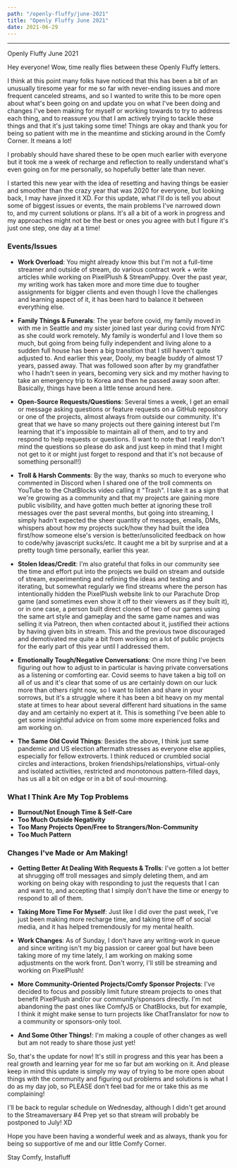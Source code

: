 ```yaml
---
path: "/openly-fluffy/june-2021"
title: "Openly Fluffy June 2021"
date: 2021-06-29
---
```


--------------------------

Openly Fluffy June 2021

Hey everyone! Wow, time really flies between these Openly Fluffy letters.

I think at this point many folks have noticed that this has been a bit of an unusually tiresome year for me so far with never-ending issues and more frequent canceled streams, and so I wanted to write this to be more open about what's been going on and update you on what I've been doing and changes I've been making for myself or working towards to try to address each thing, and to reassure you that I am actively trying to tackle these things and that it's just taking some time! Things are okay and thank you for being so patient with me in the meantime and sticking around in the Comfy Corner. It means a lot!

I probably should have shared these to be open much earlier with everyone but it took me a week of recharge and reflection to really understand what's even going on for me personally, so hopefully better late than never.

I started this new year with the idea of resetting and having things be easier and smoother than the crazy year that was 2020 for everyone, but looking back, I may have jinxed it XD. For this update, what I'll do is tell you about some of biggest issues or events, the main problems I've narrowed down to, and my current solutions or plans. It's all a bit of a work in progress and my approaches might not be the best or ones you agree with but I figure it's just one step, one day at a time!

### Events/Issues
- **Work Overload**: You might already know this but I'm not a full-time streamer and outside of stream, do various contract work + write articles while working on PixelPlush & StreamPuppy. Over the past year, my writing work has taken more and more time due to tougher assignments for bigger clients and even though I love the challenges and learning aspect of it, it has been hard to balance it between everything else.

- **Family Things & Funerals**: The year before covid, my family moved in with me in Seattle and my sister joined last year during covid from NYC as she could work remotely. My family is wonderful and I love them so much, but going from being fully independent and living alone to a sudden full house has been a big transition that I still haven't quite adjusted to. And earlier this year, Dooly, my beagle buddy of almost 17 years, passed away. That was followed soon after by my grandfather who I hadn't seen in years, becoming very sick and my mother having to take an emergency trip to Korea and then he passed away soon after. Basically, things have been a little tense around here.

- **Open-Source Requests/Questions**: Several times a week, I get an email or message asking questions or feature requests on a GitHub repository or one of the projects, almost always from outside our community. It's great that we have so many projects out there gaining interest but I'm learning that it's impossible to maintain all of them, and to try and respond to help requests or questions. (I want to note that I really don't mind the questions so please do ask and just keep in mind that I might not get to it or might just forget to respond and that it's not because of something personal!!)

- **Troll & Harsh Comments**: By the way, thanks so much to everyone who commented in Discord when I shared one of the troll comments on YouTube to the ChatBlocks video calling it "Trash". I take it as a sign that we're growing as a community and that my projects are gaining more public visibility, and have gotten much better at ignoring these troll messages over the past several months, but going into streaming, I simply hadn't expected the sheer quantity of messages, emails, DMs, whispers about how my projects suck/how they had built the idea first/how someone else's version is better/unsolicited feedback on how to code/why javascript sucks/etc. It caught me a bit by surprise and at a pretty tough time personally, earlier this year.

- **Stolen Ideas/Credit**: I'm also grateful that folks in our community see the time and effort put into the projects we build on stream and outside of stream, experimenting and refining the ideas and testing and iterating, but somewhat regularly we find streams where the person has intentionally hidden the PixelPlush website link to our Parachute Drop game (and sometimes even show it off to their viewers as if they built it), or in one case, a person built direct clones of two of our games using the same art style and gameplay and the same game names and was selling it via Patreon, then when contacted about it, justified their actions by having given bits in stream. This and the previous twoe discouraged and demotivated me quite a bit from working on a lot of public projects for the early part of this year until I addressed them.

- **Emotionally Tough/Negative Conversations**: One more thing I've been figuring out how to adjust to in particular is having private conversations as a listening or comforting ear. Covid seems to have taken a big toll on all of us and it's clear that some of us are certainly down on our luck more than others right now, so I want to listen and share in your sorrows, but it's a struggle where it has been a bit heavy on my mental state at times to hear about several different hard situations in the same day and am certainly no expert at it. This is something I've been able to get some insightful advice on from some more experienced folks and am working on.

- **The Same Old Covid Things**: Besides the above, I think just same pandemic and US election aftermath stresses as everyone else applies, especially for fellow extroverts. I think reduced or crumbled social circles and interactions, broken friendships/relationships, virtual-only and isolated activities, restricted and monotonous pattern-filled days, has us all a bit on edge or in a bit of soul-mourning.

### What I Think Are My Top Problems
- **Burnout/Not Enough Time & Self-Care**
- **Too Much Outside Negativity**
- **Too Many Projects Open/Free to Strangers/Non-Community**
- **Too Much Pattern**

### Changes I've Made or Am Making!
- **Getting Better At Dealing With Requests & Trolls**: I've gotten a lot better at shrugging off troll messages and simply deleting them, and am working on being okay with responding to just the requests that I can and want to, and accepting that I simply don't have the time or energy to respond to all of them.

- **Taking More Time For Myself**: Just like I did over the past week, I've just been making more recharge time, and taking time off of social media, and it has helped tremendously for my mental health.

- **Work Changes**: As of Sunday, I don't have any writing-work in queue and since writing isn't my big passion or career goal but have been taking more of my time lately, I am working on making some adjustments on the work front. Don't worry, I'll still be streaming and working on PixelPlush!

- **More Community-Oriented Projects/Comfy Sponsor Projects**: I've decided to focus and possibly limit future stream projects to ones that benefit PixelPlush and/or our community/sponsors directly. I'm not abandoning the past ones like ComfyJS or ChatBlocks, but for example, I think it might make sense to turn projects like ChatTranslator for now to a community or sponsors-only tool.

- **And Some Other Things!**: I'm making a couple of other changes as well but am not ready to share those just yet!

So, that's the update for now! It's still in progress and this year has been a real growth and learning year for me so far but am working on it. And please keep in mind this update is simply my way of trying to be more open about things with the community and figuring out problems and solutions is what I do as my day job, so PLEASE don't feel bad for me or take this as me complaining!

I'll be back to regular schedule on Wednesday, although I didn't get around to the Streamaversary #4 Prep yet so that stream will probably be postponed to July! XD

Hope you have been having a wonderful week and as always, thank you for being so supportive of me and our little Comfy Corner.

Stay Comfy,
Instafluff
